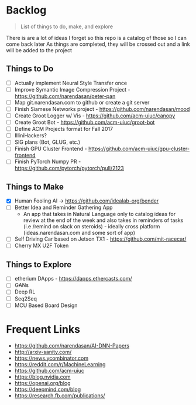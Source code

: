 # Backlog
> List of things to do, make, and explore

There is are a lot of ideas I forget so this repo is a catalog of those so I can come back later
As things are completed, they will be crossed out and a link will be added to the project

## Things to Do

- [ ] Actually implement Neural Style Transfer once
- [ ] Improve Symantic Image Compression Project - https://github.com/narendasan/peter-pan
- [ ] Map git.narendasan.com to github or create a git server
- [ ] Finish Siamese Networks project - https://github.com/narendasan/mood
- [ ] Create Groot Logger w/ Vis - https://github.com/acm-uiuc/canopy
- [ ] Create Groot Bot - https://github.com/acm-uiuc/groot-bot
- [ ] Define ACM Projects format for Fall 2017 
- [ ] IlliniHackers?
- [ ] SIG plans (Bot, GLUG, etc.)
- [ ] Finish GPU Cluster Frontend - https://github.com/acm-uiuc/gpu-cluster-frontend
- [ ] Finish PyTorch Numpy PR - https://github.com/pytorch/pytorch/pull/2123

## Things to Make

- [X] Human Fooling AI -> https://github.com/idealab-org/bender
- [ ] Better Idea and Reminder Gathering App
  * An app that takes in Natural Language only to catalog ideas for review at the end of the week and also takes in reminders of tasks (i.e /remind on slack on steroids) - ideally cross platform (ideas.narendasan.com and some sort of app)
- [ ] Self Driving Car based on Jetson TX1 <SIGBot Project> - https://github.com/mit-racecar/ 
- [ ] Cherry MX U2F Token

## Things to Explore

- [ ] etherium  DApps - https://dapps.ethercasts.com/
- [ ] GANs
- [ ] Deep RL
- [ ] Seq2Seq
- [ ] MCU Based Board Design

# Frequent Links
- https://github.com/narendasan/AI-DNN-Papers
- http://arxiv-sanity.com/
- https://news.ycombinator.com
- https://reddit.com/r/MachineLearning
- https://github.com/acm-uiuc
- https://blog.nvidia.com
- https://openai.org/blog
- https://deepmind.com/blog
- https://research.fb.com/publications/

